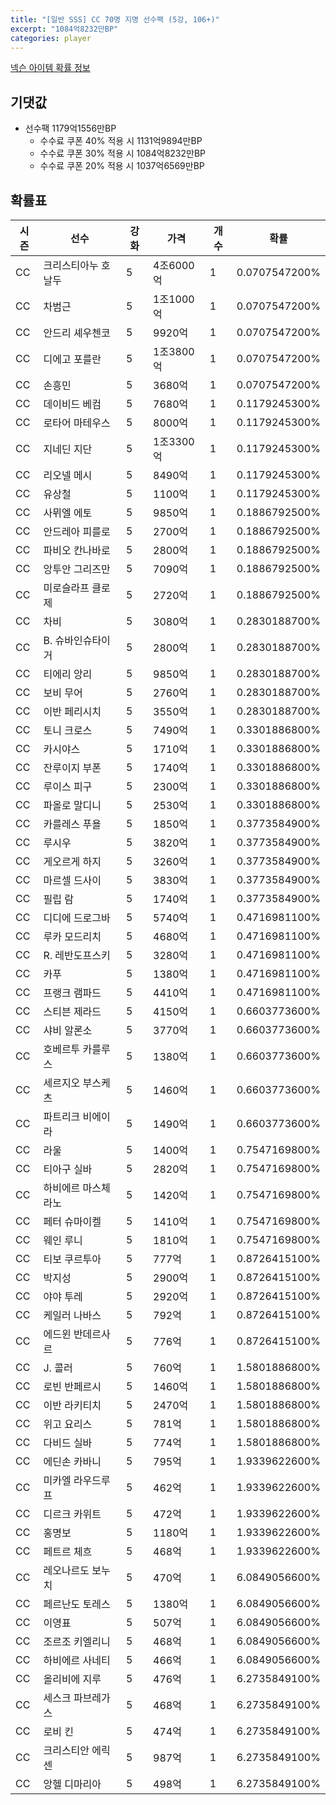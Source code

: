 ```yaml
---
title: "[일반 SSS] CC 70명 지명 선수팩 (5강, 106+)"
excerpt: "1084억8232만BP"
categories: player
---
```

[넥슨 아이템 확률 정보](http://iteminfo.nexon.com/probability/fo4?sn=7398)

## 기댓값
- 선수팩 1179억1556만BP
  - 수수료 쿠폰 40% 적용 시 1131억9894만BP
  - 수수료 쿠폰 30% 적용 시 1084억8232만BP
  - 수수료 쿠폰 20% 적용 시 1037억6569만BP


## 확률표

|시즌|선수|강화|가격|개수|확률|
|---|---|---|---|---|---|
|CC|크리스티아누 호날두|5|4조6000억|1|0.0707547200%|
|CC|차범근|5|1조1000억|1|0.0707547200%|
|CC|안드리 셰우첸코|5|9920억|1|0.0707547200%|
|CC|디에고 포를란|5|1조3800억|1|0.0707547200%|
|CC|손흥민|5|3680억|1|0.0707547200%|
|CC|데이비드 베컴|5|7680억|1|0.1179245300%|
|CC|로타어 마테우스|5|8000억|1|0.1179245300%|
|CC|지네딘 지단|5|1조3300억|1|0.1179245300%|
|CC|리오넬 메시|5|8490억|1|0.1179245300%|
|CC|유상철|5|1100억|1|0.1179245300%|
|CC|사뮈엘 에토|5|9850억|1|0.1886792500%|
|CC|안드레아 피를로|5|2700억|1|0.1886792500%|
|CC|파비오 칸나바로|5|2800억|1|0.1886792500%|
|CC|앙투안 그리즈만|5|7090억|1|0.1886792500%|
|CC|미로슬라프 클로제|5|2720억|1|0.1886792500%|
|CC|차비|5|3080억|1|0.2830188700%|
|CC|B. 슈바인슈타이거|5|2800억|1|0.2830188700%|
|CC|티에리 앙리|5|9850억|1|0.2830188700%|
|CC|보비 무어|5|2760억|1|0.2830188700%|
|CC|이반 페리시치|5|3550억|1|0.2830188700%|
|CC|토니 크로스|5|7490억|1|0.3301886800%|
|CC|카시야스|5|1710억|1|0.3301886800%|
|CC|잔루이지 부폰|5|1740억|1|0.3301886800%|
|CC|루이스 피구|5|2300억|1|0.3301886800%|
|CC|파올로 말디니|5|2530억|1|0.3301886800%|
|CC|카를레스 푸욜|5|1850억|1|0.3773584900%|
|CC|루시우|5|3820억|1|0.3773584900%|
|CC|게오르게 하지|5|3260억|1|0.3773584900%|
|CC|마르셀 드사이|5|3830억|1|0.3773584900%|
|CC|필립 람|5|1740억|1|0.3773584900%|
|CC|디디에 드로그바|5|5740억|1|0.4716981100%|
|CC|루카 모드리치|5|4680억|1|0.4716981100%|
|CC|R. 레반도프스키|5|3280억|1|0.4716981100%|
|CC|카푸|5|1380억|1|0.4716981100%|
|CC|프랭크 램파드|5|4410억|1|0.4716981100%|
|CC|스티븐 제라드|5|4150억|1|0.6603773600%|
|CC|샤비 알론소|5|3770억|1|0.6603773600%|
|CC|호베르투 카를루스|5|1380억|1|0.6603773600%|
|CC|세르지오 부스케츠|5|1460억|1|0.6603773600%|
|CC|파트리크 비에이라|5|1490억|1|0.6603773600%|
|CC|라울|5|1400억|1|0.7547169800%|
|CC|티아구 실바|5|2820억|1|0.7547169800%|
|CC|하비에르 마스체라노|5|1420억|1|0.7547169800%|
|CC|페터 슈마이켈|5|1410억|1|0.7547169800%|
|CC|웨인 루니|5|1810억|1|0.7547169800%|
|CC|티보 쿠르투아|5|777억|1|0.8726415100%|
|CC|박지성|5|2900억|1|0.8726415100%|
|CC|야야 투레|5|2920억|1|0.8726415100%|
|CC|케일러 나바스|5|792억|1|0.8726415100%|
|CC|에드윈 반데르사르|5|776억|1|0.8726415100%|
|CC|J. 콜러|5|760억|1|1.5801886800%|
|CC|로빈 반페르시|5|1460억|1|1.5801886800%|
|CC|이반 라키티치|5|2470억|1|1.5801886800%|
|CC|위고 요리스|5|781억|1|1.5801886800%|
|CC|다비드 실바|5|774억|1|1.5801886800%|
|CC|에딘손 카바니|5|795억|1|1.9339622600%|
|CC|미카엘 라우드루프|5|462억|1|1.9339622600%|
|CC|디르크 카위트|5|472억|1|1.9339622600%|
|CC|홍명보|5|1180억|1|1.9339622600%|
|CC|페트르 체흐|5|468억|1|1.9339622600%|
|CC|레오나르도 보누치|5|470억|1|6.0849056600%|
|CC|페르난도 토레스|5|1380억|1|6.0849056600%|
|CC|이영표|5|507억|1|6.0849056600%|
|CC|조르조 키엘리니|5|468억|1|6.0849056600%|
|CC|하비에르 사네티|5|466억|1|6.0849056600%|
|CC|올리비에 지루|5|476억|1|6.2735849100%|
|CC|세스크 파브레가스|5|468억|1|6.2735849100%|
|CC|로비 킨|5|474억|1|6.2735849100%|
|CC|크리스티안 에릭센|5|987억|1|6.2735849100%|
|CC|앙헬 디마리아|5|498억|1|6.2735849100%|
